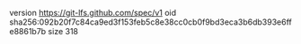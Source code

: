 version https://git-lfs.github.com/spec/v1
oid sha256:092b20f7c84ca9ed3f153feb5c8e38cc0cb0f9bd3eca3b6db393e6ffe8861b7b
size 318
